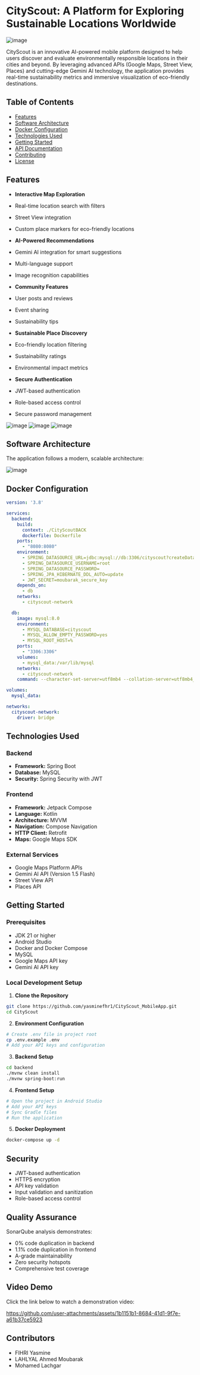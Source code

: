 # CityScout: A Platform for Exploring Sustainable Locations Worldwide

![image](https://github.com/user-attachments/assets/26bdd20a-c0fe-47d0-b616-ebadca065a9e)

CityScout is an innovative AI-powered mobile platform designed to help users discover and evaluate environmentally responsible locations in their cities and beyond. By leveraging advanced APIs (Google Maps, Street View, Places) and cutting-edge Gemini AI technology, the application provides real-time sustainability metrics and immersive visualization of eco-friendly destinations.


## Table of Contents

- [Features](#features)
- [Software Architecture](#software-architecture)
- [Docker Configuration](#docker-configuration)
- [Technologies Used](#technologies-used)
- [Getting Started](#getting-started)
- [API Documentation](#api-documentation)
- [Contributing](#contributing)
- [License](#license)

## Features

-  **Interactive Map Exploration**
  - Real-time location search with filters
  - Street View integration
  - Custom place markers for eco-friendly locations

-  **AI-Powered Recommendations**
  - Gemini AI integration for smart suggestions
  - Multi-language support
  - Image recognition capabilities

-  **Community Features**
  - User posts and reviews
  - Event sharing
  - Sustainability tips

-  **Sustainable Place Discovery**
  - Eco-friendly location filtering
  - Sustainability ratings
  - Environmental impact metrics

-  **Secure Authentication**
  - JWT-based authentication
  - Role-based access control
  - Secure password management

![image](https://github.com/user-attachments/assets/27734f4e-daeb-4224-98af-85ada53d979a)
![image](https://github.com/user-attachments/assets/4ce8a645-e678-4d93-898f-f4c24100cda4)
![image](https://github.com/user-attachments/assets/640e1d58-ad67-48fc-9882-46d2ae035880)


## Software Architecture

The application follows a modern, scalable architecture:

![image](https://github.com/user-attachments/assets/e428a714-e292-45ee-8b29-e29fd60d52ab)


## Docker Configuration

```yaml
version: '3.8'

services:
  backend:
    build:
      context: ./CityScoutBACK
      dockerfile: Dockerfile
    ports:
      - "8080:8080"
    environment:
      - SPRING_DATASOURCE_URL=jdbc:mysql://db:3306/cityscout?createDatabaseIfNotExist=true
      - SPRING_DATASOURCE_USERNAME=root
      - SPRING_DATASOURCE_PASSWORD=
      - SPRING_JPA_HIBERNATE_DDL_AUTO=update
      - JWT_SECRET=moubarak_secure_key
    depends_on:
      - db
    networks:
      - cityscout-network

  db:
    image: mysql:8.0
    environment:
      - MYSQL_DATABASE=cityscout
      - MYSQL_ALLOW_EMPTY_PASSWORD=yes
      - MYSQL_ROOT_HOST=%
    ports:
      - "3306:3306"
    volumes:
      - mysql_data:/var/lib/mysql
    networks:
      - cityscout-network
    command: --character-set-server=utf8mb4 --collation-server=utf8mb4_unicode_ci

volumes:
  mysql_data:

networks:
  cityscout-network:
    driver: bridge
```

## Technologies Used

### Backend
- **Framework:** Spring Boot 
- **Database:** MySQL 
- **Security:** Spring Security with JWT

### Frontend
- **Framework:** Jetpack Compose
- **Language:** Kotlin
- **Architecture:** MVVM
- **Navigation:** Compose Navigation
- **HTTP Client:** Retrofit
- **Maps:** Google Maps SDK

### External Services
- Google Maps Platform APIs
- Gemini AI API (Version 1.5 Flash)
- Street View API
- Places API

## Getting Started

### Prerequisites
- JDK 21 or higher
- Android Studio 
- Docker and Docker Compose
- MySQL
- Google Maps API key
- Gemini AI API key

### Local Development Setup

1. **Clone the Repository**
```bash
git clone https://github.com/yasminefhr1/CityScout_MobileApp.git
cd CityScout
```

2. **Environment Configuration**
```bash
# Create .env file in project root
cp .env.example .env
# Add your API keys and configuration
```

3. **Backend Setup**
```bash
cd backend
./mvnw clean install
./mvnw spring-boot:run
```

4. **Frontend Setup**
```bash
# Open the project in Android Studio
# Add your API keys 
# Sync Gradle files
# Run the application
```

5. **Docker Deployment**
```bash
docker-compose up -d
```

## Security

- JWT-based authentication
- HTTPS encryption
- API key validation
- Input validation and sanitization
- Role-based access control

## Quality Assurance

SonarQube analysis demonstrates:
- 0% code duplication in backend
- 1.1% code duplication in frontend
- A-grade maintainability
- Zero security hotspots
- Comprehensive test coverage

## Video Demo

Click the link below to watch a demonstration video:


https://github.com/user-attachments/assets/1b1151b1-8684-41d1-9f7e-a61b37ce5923



## Contributors

- FIHRI Yasmine 
- LAHLYAL Ahmed Moubarak
- Mohamed Lachgar 
